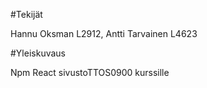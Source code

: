 #Tekijät

Hannu Oksman L2912, Antti Tarvainen L4623

#Yleiskuvaus

Npm React sivustoTTOS0900 kurssille 
